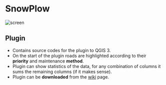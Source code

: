 # SnowPlow

![screen](https://github.com/pixelneo/SnowPlow/wiki/screen2.png)

## Plugin 
- Contains source codes for the plugin to QGIS 3.
- On the start of the plugin roads are highlighted according to their **priority** and maintenance **method**.
- Plugin can show statistics of the data, for any combination of columns it sums the remaining columns (if it makes sense). 
- Plugin can be **downloaded** from the [wiki](https://github.com/pixelneo/SnowPlow/wiki/Releases) page.
